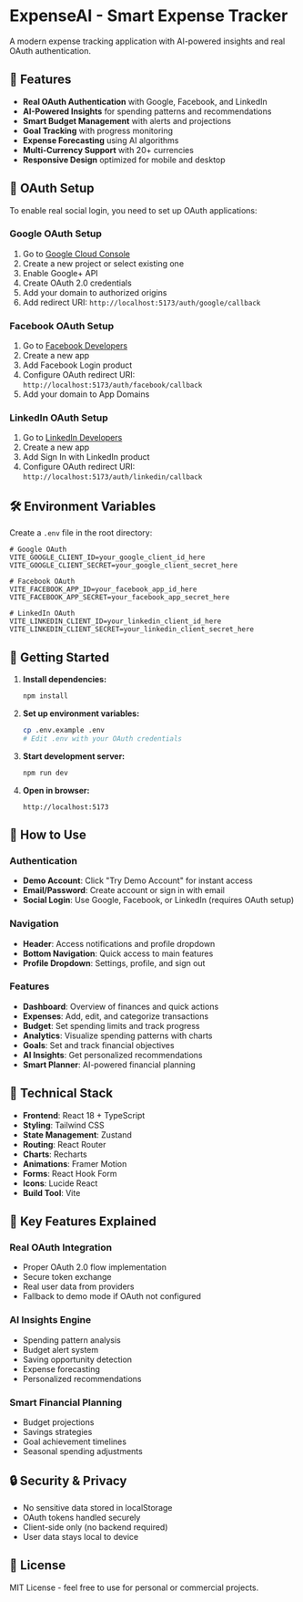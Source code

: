 # ExpenseAI - Smart Expense Tracker

A modern expense tracking application with AI-powered insights and real OAuth authentication.

## 🚀 Features

- **Real OAuth Authentication** with Google, Facebook, and LinkedIn
- **AI-Powered Insights** for spending patterns and recommendations
- **Smart Budget Management** with alerts and projections
- **Goal Tracking** with progress monitoring
- **Expense Forecasting** using AI algorithms
- **Multi-Currency Support** with 20+ currencies
- **Responsive Design** optimized for mobile and desktop

## 🔐 OAuth Setup

To enable real social login, you need to set up OAuth applications:

### Google OAuth Setup
1. Go to [Google Cloud Console](https://console.cloud.google.com/)
2. Create a new project or select existing one
3. Enable Google+ API
4. Create OAuth 2.0 credentials
5. Add your domain to authorized origins
6. Add redirect URI: `http://localhost:5173/auth/google/callback`

### Facebook OAuth Setup
1. Go to [Facebook Developers](https://developers.facebook.com/)
2. Create a new app
3. Add Facebook Login product
4. Configure OAuth redirect URI: `http://localhost:5173/auth/facebook/callback`
5. Add your domain to App Domains

### LinkedIn OAuth Setup
1. Go to [LinkedIn Developers](https://www.linkedin.com/developers/)
2. Create a new app
3. Add Sign In with LinkedIn product
4. Configure OAuth redirect URI: `http://localhost:5173/auth/linkedin/callback`

## 🛠️ Environment Variables

Create a `.env` file in the root directory:

```env
# Google OAuth
VITE_GOOGLE_CLIENT_ID=your_google_client_id_here
VITE_GOOGLE_CLIENT_SECRET=your_google_client_secret_here

# Facebook OAuth
VITE_FACEBOOK_APP_ID=your_facebook_app_id_here
VITE_FACEBOOK_APP_SECRET=your_facebook_app_secret_here

# LinkedIn OAuth
VITE_LINKEDIN_CLIENT_ID=your_linkedin_client_id_here
VITE_LINKEDIN_CLIENT_SECRET=your_linkedin_client_secret_here
```

## 🚀 Getting Started

1. **Install dependencies:**
   ```bash
   npm install
   ```

2. **Set up environment variables:**
   ```bash
   cp .env.example .env
   # Edit .env with your OAuth credentials
   ```

3. **Start development server:**
   ```bash
   npm run dev
   ```

4. **Open in browser:**
   ```
   http://localhost:5173
   ```

## 📱 How to Use

### Authentication
- **Demo Account**: Click "Try Demo Account" for instant access
- **Email/Password**: Create account or sign in with email
- **Social Login**: Use Google, Facebook, or LinkedIn (requires OAuth setup)

### Navigation
- **Header**: Access notifications and profile dropdown
- **Bottom Navigation**: Quick access to main features
- **Profile Dropdown**: Settings, profile, and sign out

### Features
- **Dashboard**: Overview of finances and quick actions
- **Expenses**: Add, edit, and categorize transactions
- **Budget**: Set spending limits and track progress
- **Analytics**: Visualize spending patterns with charts
- **Goals**: Set and track financial objectives
- **AI Insights**: Get personalized recommendations
- **Smart Planner**: AI-powered financial planning

## 🔧 Technical Stack

- **Frontend**: React 18 + TypeScript
- **Styling**: Tailwind CSS
- **State Management**: Zustand
- **Routing**: React Router
- **Charts**: Recharts
- **Animations**: Framer Motion
- **Forms**: React Hook Form
- **Icons**: Lucide React
- **Build Tool**: Vite

## 🌟 Key Features Explained

### Real OAuth Integration
- Proper OAuth 2.0 flow implementation
- Secure token exchange
- Real user data from providers
- Fallback to demo mode if OAuth not configured

### AI Insights Engine
- Spending pattern analysis
- Budget alert system
- Saving opportunity detection
- Expense forecasting
- Personalized recommendations

### Smart Financial Planning
- Budget projections
- Savings strategies
- Goal achievement timelines
- Seasonal spending adjustments

## 🔒 Security & Privacy

- No sensitive data stored in localStorage
- OAuth tokens handled securely
- Client-side only (no backend required)
- User data stays local to device

## 📄 License

MIT License - feel free to use for personal or commercial projects.